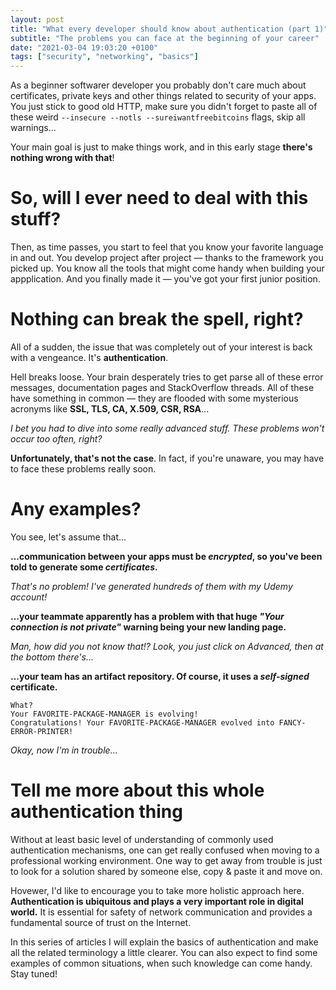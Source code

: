 ```yaml
---
layout: post
title: "What every developer should know about authentication (part 1)"
subtitle: "The problems you can face at the beginning of your career"
date: "2021-03-04 19:03:20 +0100"
tags: ["security", "networking", "basics"]
---
```


As a beginner softwarer developer you probably don't care much about
certificates, private keys and other things related to security of your apps.
You just stick to good old HTTP, make sure you didn't forget to paste all of
these weird `--insecure --notls --sureiwantfreebitcoins` flags, skip all
warnings...

Your main goal is just to make things work, and in this early stage **there's
nothing wrong with that**!

# So, will I ever need to deal with this stuff?

Then, as time passes, you start to feel that you know your favorite language in
and out. You develop project after project — thanks to the framework you picked
up. You know all the tools that might come handy when building your
appplication. And you finally made it — you've got your first junior position.

# Nothing can break the spell, right?
All of a sudden, the issue that was completely out of your interest is back with
a vengeance. It's **authentication**.

Hell breaks loose. Your brain desperately tries to get parse all of these error
messages, documentation pages and StackOverflow threads. All of these have
something in common — they are flooded with some mysterious acronyms like **SSL,
TLS, CA, X.509, CSR, RSA**...

*I bet you had to dive into some really advanced stuff. These problems won't
occur too often, right?*

**Unfortunately, that's not the case**. In fact, if you're unaware, you may
have to face these problems really soon.  

# Any examples?

You see, let's assume that...

**...communication between your apps must be *encrypted*, so you've been told to
generate some *certificates*.**

*That's no problem! I've generated hundreds of them with my Udemy account!*

**...your teammate apparently has a problem with that huge *"Your connection is
not private"* warning being your new landing page.**

*Man, how did you not know that!? Look, you just click on Advanced, then at
the bottom there's...*

**...your team has an artifact repository. Of course, it uses a *self-signed*
certificate.**

`What?`  
`Your FAVORITE-PACKAGE-MANAGER is evolving!`  
`Congratulations! Your FAVORITE-PACKAGE-MANAGER evolved into
FANCY-ERROR-PRINTER!`

*Okay, now I'm in trouble...*

# Tell me more about this whole authentication thing

Without at least basic level of understanding of commonly used authentication
mechanisms, one can get really confused when moving to a professional working
environment. One way to get away from trouble is just to look for a solution
shared by someone else, copy & paste it and move on.  

Hovewer, I'd like to encourage you to take more holistic approach here.
**Authentication is ubiquitous and plays a very important role in digital
world.** It is essential for safety of network communication and provides a
fundamental source of trust on the Internet.

In this series of articles I will explain the basics of authentication and make
all the related terminology a little clearer. You can also expect to find some
examples of common situations, when such knowledge can come handy. Stay tuned!
